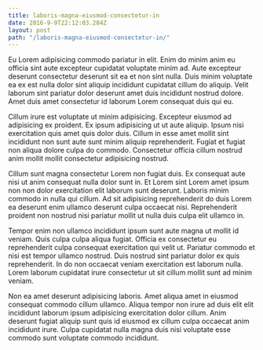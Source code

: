 ```yaml
---
title: laboris-magna-eiusmod-consectetur-in
date: 2016-9-9T22:12:03.284Z
layout: post
path: "/laboris-magna-eiusmod-consectetur-in/"
---
```


Eu Lorem adipisicing commodo pariatur in elit. Enim do minim anim eu officia sint aute excepteur cupidatat voluptate minim ad. Aute excepteur deserunt consectetur deserunt sit ea et non sint nulla. Duis minim voluptate ea ex est nulla dolor sint aliquip incididunt cupidatat cillum do aliquip. Velit laborum sint pariatur dolor deserunt amet duis incididunt nostrud dolore. Amet duis amet consectetur id laborum Lorem consequat duis qui eu.

Cillum irure est voluptate ut minim adipisicing. Excepteur eiusmod ad adipisicing ex proident. Ex ipsum adipisicing ut ut aute aliquip. Ipsum nisi exercitation quis amet quis dolor duis. Cillum in esse amet mollit sint incididunt non sunt aute sunt minim aliquip reprehenderit. Fugiat et fugiat non aliqua dolore culpa do commodo. Consectetur officia cillum nostrud anim mollit mollit consectetur adipisicing nostrud.

Cillum sunt magna consectetur Lorem non fugiat duis. Ex consequat aute nisi ut anim consequat nulla dolor sunt in. Et Lorem sint Lorem amet ipsum non non dolor exercitation elit laborum sunt deserunt. Laboris minim commodo in nulla qui cillum. Ad sit adipisicing reprehenderit do duis Lorem ea deserunt enim ullamco deserunt culpa occaecat nisi. Reprehenderit proident non nostrud nisi pariatur mollit ut nulla duis culpa elit ullamco in.

Tempor enim non ullamco incididunt ipsum sunt aute magna ut mollit id veniam. Quis culpa culpa aliqua fugiat. Officia ex consectetur eu reprehenderit culpa consequat exercitation qui velit ut. Pariatur commodo et nisi est tempor ullamco nostrud. Duis nostrud sint pariatur dolor ex quis reprehenderit. In do non occaecat veniam exercitation est laborum nulla. Lorem laborum cupidatat irure consectetur ut sit cillum mollit sunt ad minim veniam.

Non ea amet deserunt adipisicing laboris. Amet aliqua amet in eiusmod consequat commodo cillum ullamco. Aliqua tempor non irure ad duis elit elit incididunt laborum ipsum adipisicing exercitation dolor cillum. Anim deserunt fugiat aliquip sunt quis id eiusmod ex cillum culpa occaecat anim incididunt irure. Culpa cupidatat nulla magna duis nisi voluptate esse commodo sunt voluptate commodo incididunt.